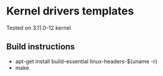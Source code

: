 Kernel drivers templates
========================

Tested on 3.11.0-12 kernel

Build instructions
------------------

* apt-get install build-essential linux-headers-$(uname -r)
* make
